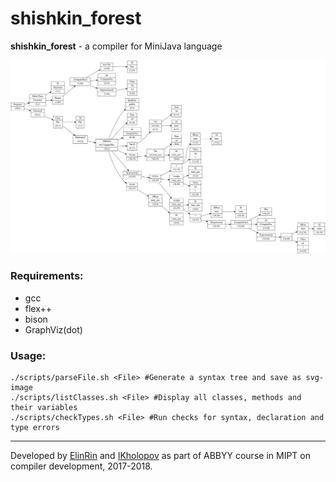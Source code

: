 # shishkin_forest 
**shishkin_forest** - a compiler for MiniJava language

<img src="./tree.svg"/>

### Requirements:
- gcc
- flex++
- bison
- GraphViz(dot)

### Usage:
```
./scripts/parseFile.sh <File> #Generate a syntax tree and save as svg-image
./scripts/listClasses.sh <File> #Display all classes, methods and their variables
./scripts/checkTypes.sh <File> #Run checks for syntax, declaration and type errors
```
---
Developed by [ElinRin](https://github.com/ElinRin) and [IKholopov](https://github.com/IKholopov) as part of ABBYY course in MIPT on compiler development, 2017-2018.
